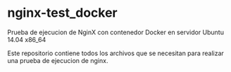 # nginx-test_docker
Prueba de ejecucion de NginX con contenedor Docker en servidor Ubuntu 14.04 x86_64

Este repositorio contiene todos los archivos que se necesitan para realizar una
prueba de ejecucion de nginx.
